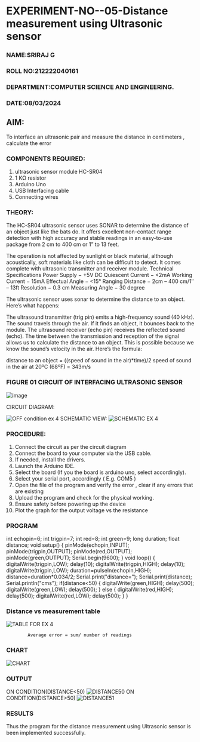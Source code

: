 # EXPERIMENT-NO--05-Distance measurement using Ultrasonic sensor

### NAME:SRIRAJ G

### ROLL NO:212222040161

### DEPARTMENT:COMPUTER SCIENCE AND ENGINEERING.

### DATE:08/03/2024

## AIM: 
To interface an ultrasonic pair and measure the distance in centimeters , calculate the error
 
### COMPONENTS REQUIRED:
1.	ultrasonic sensor module HC-SR04
2.	1 KΩ resistor 
3.	Arduino Uno 
4.	USB Interfacing cable 
5.	Connecting wires 


### THEORY: 
The HC-SR04 ultrasonic sensor uses SONAR to determine the distance of an object just like the bats do. It offers excellent non-contact range detection with high accuracy and stable readings in an easy-to-use package from 2 cm to 400 cm or 1” to 13 feet.

The operation is not affected by sunlight or black material, although acoustically, soft materials like cloth can be difficult to detect. It comes complete with ultrasonic transmitter and receiver module.
Technical Specifications
Power Supply − +5V DC
Quiescent Current − <2mA
Working Current − 15mA
Effectual Angle − <15°
Ranging Distance − 2cm – 400 cm/1″ – 13ft
Resolution − 0.3 cm
Measuring Angle − 30 degree

The ultrasonic sensor uses sonar to determine the distance to an object. Here’s what happens:

The ultrasound transmitter (trig pin) emits a high-frequency sound (40 kHz).
The sound travels through the air. If it finds an object, it bounces back to the module.
The ultrasound receiver (echo pin) receives the reflected sound (echo).
The time between the transmission and reception of the signal allows us to calculate the distance to an object. This is possible because we know the sound’s velocity in the air. Here’s the formula:

distance to an object = ((speed of sound in the air)*time)/2
speed of sound in the air at 20ºC (68ºF) = 343m/s

### FIGURE 01 CIRCUIT OF INTERFACING ULTRASONIC SENSOR 


![image](https://user-images.githubusercontent.com/36288975/166430594-5adb4ca9-5a42-4781-a7e6-7236b3766a85.png)

CIRCUIT DIAGRAM:

![OFF condition ex 4](https://github.com/SRIRAJGURUNATHAN/Experiment--04-Interfacing-digital-output-with-arduino-ultrasonic-sensor/assets/119476758/3c007e14-e98b-4da7-9dad-9fa1321cc715)
SCHEMATIC VIEW:
![SCHEMATIC EX 4](https://github.com/SRIRAJGURUNATHAN/Experiment--04-Interfacing-digital-output-with-arduino-ultrasonic-sensor/assets/119476758/1e95ea21-d204-48b0-9836-fd5bdea53599)



### PROCEDURE:
1.	Connect the circuit as per the circuit diagram 
2.	Connect the board to your computer via the USB cable.
3.	If needed, install the drivers.
4.	Launch the Arduino IDE.
5.	Select the board (If you the board is arduino uno, select accordingly).
6.	Select your serial port, accordingly ( E.g. COM5 )
7.	Open the file of the program  and verify the error , clear if any errors that are existing 
8.	Upload the program and check for the physical working. 
9.	Ensure safety before powering up the device 
10.	Plot the graph for the output voltage vs the resistance 


### PROGRAM 

int echopin=6;
int trigpin=7;
int red=8;
int green=9;
long duration;
float distance;
void setup()
{
  pinMode(echopin,INPUT);
  pinMode(trigpin,OUTPUT);
  pinMode(red,OUTPUT);
  pinMode(green,OUTPUT);
  Serial.begin(9600);
}
void loop()
{
  digitalWrite(trigpin,LOW);
  delay(10);
  digitalWrite(trigpin,HIGH);
  delay(10);
  digitalWrite(trigpin,LOW);
  duration=pulseIn(echopin,HIGH);
  distance=duration*0.034/2;
  Serial.print("distance=");
  Serial.print(distance);
  Serial.println("cms");
  if(distance<50)
  {
    digitalWrite(green,HIGH);
    delay(500);
    digitalWrite(green,LOW);
    delay(500);
  }
  else
  { 
    digitalWrite(red,HIGH);
    delay(500);
    digitalWrite(red,LOW);
    delay(500);
  }
}





### Distance vs measurement table 

			
 
			
			
			

![TABLE FOR EX 4](https://github.com/SRIRAJGURUNATHAN/Experiment--04-Interfacing-digital-output-with-arduino-ultrasonic-sensor/assets/119476758/749bd9c4-f3b8-41d1-b516-b2e9e47dd4c8)



			
			
			
			
			
			Average error = sum/ number of readings 
### CHART
![CHART](https://github.com/SRIRAJGURUNATHAN/Experiment--04-Interfacing-digital-output-with-arduino-ultrasonic-sensor/assets/119476758/4d7fe59d-e230-4a6d-abe3-dc7a92c686e7)


### OUTPUT
ON CONDITION(DISTANCE<50)
![DISTANCE50](https://github.com/SRIRAJGURUNATHAN/Experiment--04-Interfacing-digital-output-with-arduino-ultrasonic-sensor/assets/119476758/7d5e293f-032c-4fff-9f9d-14b618797af8)
ON CONDITION(DISTANCE>50)
![DISTANCE51](https://github.com/SRIRAJGURUNATHAN/Experiment--04-Interfacing-digital-output-with-arduino-ultrasonic-sensor/assets/119476758/cd17123d-67f1-4175-9de3-b88cf00539c4)










### RESULTS

Thus the program for the distance measurement using Ultrasonic sensor is been implemented successfully.


 
